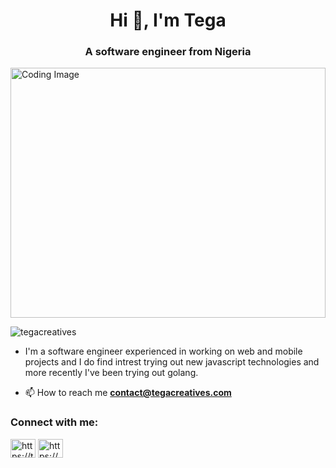 <h1 align="center">Hi 👋, I'm Tega</h1>
<h3 align="center">A software engineer from Nigeria</h3>
<img aligh="right" alt="Coding Image" width="100%" height="400" src="https://static.wikia.nocookie.net/animal-jam-clans-1/images/1/1c/Made_by_1041uuu.gif/revision/latest?cb=20210406230318"/>

<p align="left"> <img src="https://komarev.com/ghpvc/?username=tegacreatives&label=Profile%20views&color=0e75b6&style=flat" alt="tegacreatives" /> </p>

-  I'm a software engineer experienced in working on web and mobile projects and I do find intrest trying out new javascript technologies and more recently I've been trying out golang.

- 📫 How to reach me **contact@tegacreatives.com**

<h3 align="left">Connect with me:</h3>
<p align="left">
<a href="https://twitter.com/https://twitter.com/tegacreatives" target="blank"><img align="center" src="https://raw.githubusercontent.com/rahuldkjain/github-profile-readme-generator/master/src/images/icons/Social/twitter.svg" alt="https://twitter.com/tegacreatives" height="30" width="40" /></a>
<a href="https://linkedin.com/in/https://www.linkedin.com/in/okorare-tega-36008520b/" target="blank"><img align="center" src="https://raw.githubusercontent.com/rahuldkjain/github-profile-readme-generator/master/src/images/icons/Social/linked-in-alt.svg" alt="https://www.linkedin.com/in/okorare-tega-36008520b/" height="30" width="40" /></a>
</p>
